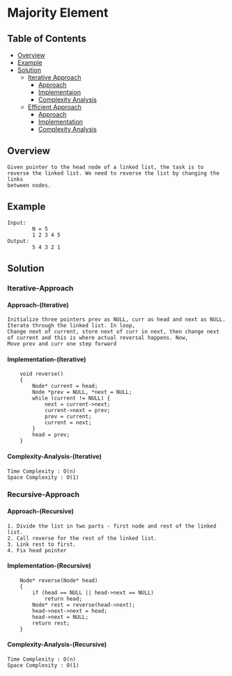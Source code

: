 # Majority Element


## Table of Contents
- [Overview](#overview)
- [Example](#example)
- [Solution](#solution)
    - [Iterative Approach](#iterative-approach)
        - [Approach](#approach-iterative)
        - [Implementaion](#implementation-iterative)
        - [Complexity Analysis](#complexity-analysis-iterative)
    - [Efficient Approach](#recursive-approach)
        - [Approach](#approach-recursive)
        - [Implementation](#implementation-recursive)
        - [Complexity Analysis](#complexity-analysis-recursive)


## Overview
    Given pointer to the head node of a linked list, the task is to reverse the linked list. We need to reverse the list by changing the links 
    between nodes.

## Example
    Input:
            N = 5
            1 2 3 4 5
    Output:
            5 4 3 2 1


## Solution
### Iterative-Approach
#### Approach-(Iterative)
    Initialize three pointers prev as NULL, curr as head and next as NULL.
    Iterate through the linked list. In loop,
    Change next of current, store next of curr in next, then change next of current and this is where actual reversal happens. Now,
    Move prev and curr one step forward

#### Implementation-(Iterative)
        void reverse()
        {
            Node* current = head;
            Node *prev = NULL, *next = NULL;
            while (current != NULL) {
                next = current->next;
                current->next = prev;
                prev = current;
                current = next;
            }
            head = prev;
        }

#### Complexity-Analysis-(Iterative)
    Time Complexity : O(n)
    Space Complexity : O(1)

### Recursive-Approach
#### Approach-(Recursive)
    1. Divide the list in two parts - first node and rest of the linked list.
    2. Call reverse for the rest of the linked list.
    3. Link rest to first.
    4. Fix head pointer

#### Implementation-(Recursive)
        Node* reverse(Node* head)
        {
            if (head == NULL || head->next == NULL)
                return head;
            Node* rest = reverse(head->next);
            head->next->next = head;
            head->next = NULL;
            return rest;
        }

#### Complexity-Analysis-(Recursive)
    Time Complexity : O(n)
    Space Complexity : O(1)